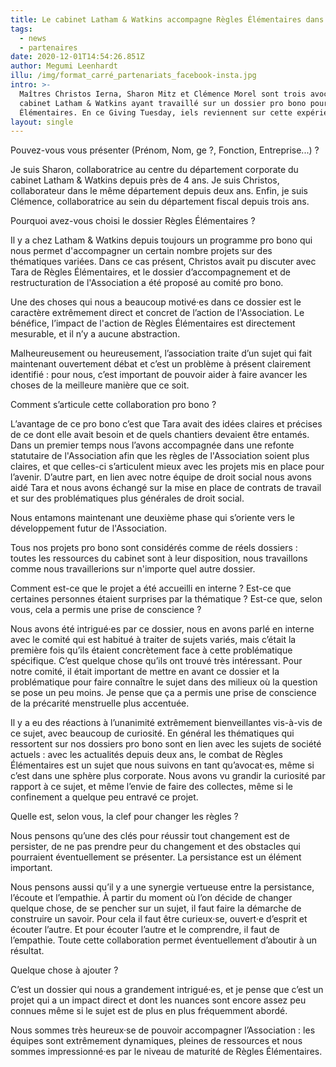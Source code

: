 ```yaml
---
title: Le cabinet Latham & Watkins accompagne Règles Élémentaires dans sa croissance
tags:
  - news
  - partenaires
date: 2020-12-01T14:54:26.851Z
author: Megumi Leenhardt
illu: /img/format_carré_partenariats_facebook-insta.jpg
intro: >-
  Maîtres Christos Ierna, Sharon Mitz et Clémence Morel sont trois avocat·es du
  cabinet Latham & Watkins ayant travaillé sur un dossier pro bono pour Règles
  Élémentaires. En ce Giving Tuesday, iels reviennent sur cette expérience.
layout: single
---
```

Pouvez-vous vous présenter (Prénom, Nom,  ge ?, Fonction, Entreprise...) ? 

Je suis Sharon, collaboratrice au centre du département corporate du cabinet Latham & Watkins depuis près de 4 ans. Je suis Christos, collaborateur dans le même département depuis deux ans. Enfin, je suis Clémence, collaboratrice au sein du département fiscal depuis trois ans. 



Pourquoi avez-vous choisi le dossier Règles Élémentaires ? 

Il y a chez Latham & Watkins depuis toujours un programme pro bono qui nous permet d'accompagner un certain nombre projets sur des thématiques variées. Dans ce cas présent, Christos avait pu discuter avec Tara de Règles Élémentaires, et le dossier d’accompagnement et de restructuration de l'Association a été proposé au comité pro bono. 

Une des choses qui nous a beaucoup motivé·es dans ce dossier est le caractère extrêmement direct et concret de l’action de l'Association. Le bénéfice, l’impact de l'action de Règles Élémentaires est directement mesurable, et il n’y a aucune abstraction. 

Malheureusement ou heureusement, l’association traite d’un sujet qui fait maintenant ouvertement débat et c’est un problème à présent clairement identifié : pour nous, c’est important de pouvoir aider à faire avancer les choses de la meilleure manière que ce soit. 



Comment s’articule cette collaboration pro bono ? 

L’avantage de ce pro bono c’est que Tara avait des idées claires et précises de ce dont elle avait besoin et de  quels chantiers devaient être entamés. Dans un premier temps nous l’avons accompagnée dans une refonte statutaire de l'Association afin que les règles de l'Association soient plus claires, et que celles-ci s’articulent mieux avec les projets mis en place pour l’avenir. D’autre part, en lien avec notre équipe de droit social nous avons aidé Tara et nous avons échangé sur la mise en place de contrats de travail et sur des problématiques plus générales de droit social. 

Nous entamons maintenant une deuxième phase qui s’oriente vers le développement futur de l'Association. 

Tous nos projets pro bono sont considérés comme de réels dossiers : toutes les ressources du cabinet sont à leur disposition, nous travaillons comme nous travaillerions sur n'importe quel autre dossier. 



Comment est-ce que le projet a été accueilli en interne ? Est-ce que certaines personnes étaient surprises par la thématique ? Est-ce que, selon vous, cela a permis une prise de conscience ?

Nous avons été intrigué·es par ce dossier, nous en avons parlé en interne avec le comité qui est habitué à traiter de sujets variés, mais c’était la première fois qu’ils étaient concrètement face à cette problématique spécifique. C’est quelque chose qu’ils ont trouvé très intéressant. Pour notre comité, il était important de mettre en avant ce dossier et la problématique pour faire connaître le sujet dans des milieux où la question se pose un peu moins. Je pense que ça a permis une prise de conscience de la précarité menstruelle plus accentuée. 

Il y a eu des réactions à l’unanimité extrêmement bienveillantes vis-à-vis de ce sujet, avec beaucoup de curiosité. En général les thématiques qui ressortent sur nos dossiers pro bono sont en lien avec les sujets de société actuels : avec les actualités depuis deux ans, le combat de Règles Élémentaires est un sujet que nous suivons en tant qu’avocat·es, même si c’est dans une sphère plus corporate. Nous avons vu grandir la curiosité par rapport à ce sujet, et même l’envie de faire des collectes, même si le confinement a quelque peu entravé ce projet. 

 

Quelle est, selon vous, la clef pour changer les règles ?

Nous pensons qu’une des clés pour réussir tout changement est de persister, de ne pas prendre peur du changement et des obstacles qui pourraient éventuellement se présenter. La persistance est un élément important. 

Nous pensons aussi qu’il y a une synergie vertueuse entre la persistance, l’écoute et l’empathie. À partir du moment où l’on décide de changer quelque chose, de se pencher sur un sujet, il faut faire la démarche de construire un savoir. Pour cela il faut être curieux·se, ouvert·e d’esprit et écouter l’autre. Et pour écouter l’autre et le comprendre, il faut de l’empathie. Toute cette collaboration permet éventuellement d’aboutir à un résultat. 



Quelque chose à ajouter ? 

C’est un dossier qui nous a grandement intrigué·es, et je pense que c’est un projet qui a un impact direct et dont les nuances sont encore assez peu connues même si le sujet est de plus en plus fréquemment abordé. 

Nous sommes très heureux·se de pouvoir accompagner l’Association : les équipes sont extrêmement dynamiques, pleines de ressources et nous sommes impressionné·es par le niveau de maturité de Règles Élémentaires.
